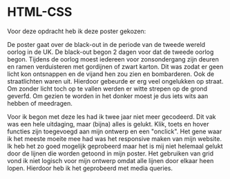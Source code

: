 # HTML-CSS

Voor deze opdracht heb ik deze poster gekozen:

De poster gaat over de black-out in de periode van de tweede wereld oorlog in de UK. De black-out begon 2 dagen voor dat de tweede oorlog begon. Tijdens de oorlog moest iedereen voor zonsondergang zijn deuren en ramen verduisteren met gordijnen of zwart karton. Dit was zodat er geen licht kon ontsnappen en de vijand hen zou zien en bombarderen. Ook de straatlichten waren uit. Hierdoor gebeurde er erg veel ongelukken op straat. Om zonder licht toch op te vallen werden er witte strepen op de grond geverfd. Om gezien te worden in het donker moest je dus iets wits aan hebben of meedragen.

Voor ik begon met deze les had ik twee jaar niet meer gecodeerd. 
Dit vak was een hele uitdaging, maar (bijna) alles is gelukt.
Klik, toets en hover functies zijn toegevoegd aan mijn ontwerp en een "onclick".
Het gene waar ik het meeste moeite mee had was het responsive maken van mijn website. 
Ik heb het zo goed mogelijk geprobeerd maar het is mij niet helemaal gelukt door de lijnen die worden getoond in mijn poster. 
Het gebruiken van grid vond ik niet logisch voor mijn ontwerp omdat alle lijnen door elkaar heen lopen. Hierdoor heb ik het geprobeerd met media queries.
